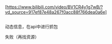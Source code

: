 

[https://www.bilibili.com/video/BV1CR4y1g7wB/?vd_source=917ef87e48a267f0acc88f766dea0a6e]

## 
动态信息，在api中进行抓包

失败（再找资源）
##